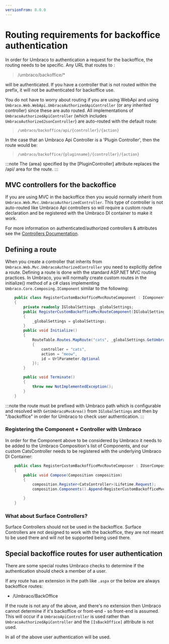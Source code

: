 ```yaml
---
versionFrom: 8.0.0
---
```


# Routing requirements for backoffice authentication

In order for Umbraco to authentication a request for the backoffice, the routing needs to be specific. Any URL that routes to :

> /umbraco/backoffice/*

will be authenticated. If you have a controller that is not routed within the prefix, it will not be authenticated for backoffice use.

You do not have to worry about routing if you are using WebApi and using `Umbraco.Web.WebApi.UmbracoAuthorizedApiController` (or any inherited controller) since these are auto routed. All implementations of `UmbracoAuthorizedApiController` (which includes `UmbracoAuthorizedJsonController`) are auto-routed with the default route:

> `/umbraco/backoffice/api/{controller}/{action}`

In the case that an Umbraco Api Controller is a 'Plugin Controller', then the route would be:

> `/umbraco/backoffice/{pluginname}/{controller}/{action}`

:::note
The {area} specified by the [PluginController] attribute replaces the /api/ area for the route.
:::

## MVC controllers for the backoffice

If you are using MVC in the backoffice then you would normally inherit from `Umbraco.Web.Mvc.UmbracoAuthorizedController`. This type of controller is not auto-routed like Umbraco Api controllers so will require a custom route declaration and be registered with the Umbraco DI container to make it work.

For more information on authenticated/authorized controllers & attributes see the [Controllers Documentation](../../../Implementation/Controllers/index.md).

## Defining a route
When you create a controller that inherits from `Umbraco.Web.Mvc.UmbracoAuthorizedController` you need to explicitly define a route.
Defining a route is done with the standard ASP.NET MVC routing practices. In Umbraco, you will normally create custom routes in the initialize() method of a c# class implementing `Umbraco.Core.Composing.IComponent` similar to the following:

```csharp
    public class RegisterCustomBackofficeMvcRouteComponent : IComponent
    {
        private readonly IGlobalSettings _globalSettings;
        public RegisterCustomBackofficeMvcRouteComponent(IGlobalSettings globalSettings)
        {
            _globalSettings = globalSettings;
        }
        public void Initialize()
        {
            RouteTable.Routes.MapRoute("cats", _globalSettings.GetUmbracoMvcArea() + "/backoffice/cats/{action}/{id}", new
            {
                controller = "cats",
                action = "meow",
                id = UrlParameter.Optional
            });
        }

        public void Terminate()
        {
            throw new NotImplementedException();
        }
    }
```

:::note
the route must be prefixed with Umbraco path which is configurable and resolved with `GetUmbracoMvcArea()` from `IGlobalSettings` and then by "/backoffice" in order for Umbraco to check user authentication.
:::
### Registering the Component + Controller with Umbraco

In order for the Component above to be considered by Umbraco it needs to be added to the Umbraco Composition's list of Components, and our custom CatsController needs to be registered with the underlying Umbraco DI Container:
```csharp
    public class RegisterCustomBackofficeMvcRouteComposer : IUserComposer
    {
        public void Compose(Composition composition)
        {
            composition.Register<CatsController>(Lifetime.Request);
            composition.Components().Append<RegisterCustomBackofficeMvcRouteComponent>();

        }
    }
```

### What about Surface Controllers?
Surface Controllers should not be used in the backoffice.  Surface Controllers are not designed to work with the backoffice, they are not meant to be used there and will not be supported being used there.

## Special backoffice routes for user authentication
There are some special routes Umbraco checks to determine if the authentication should check a member of a user.

If any route has an extension in the path like `.aspx` or the below are always backoffice routes:

*  /Umbraco/BackOffice

If the route is not any of the above, and there's no extension then Umbraco cannot determine if it's backoffice or front-end - so front-end is assumed. This will occur if a `UmbracoApiController` is used rather than `UmbracoAuthorizedApiController` and the `[IsBackOffice]` attribute is not used.

In all of the above user authentication will be used.
